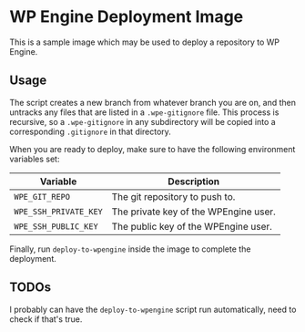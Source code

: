 # WP Engine Deployment Image

This is a sample image which may be used to deploy a repository to WP Engine.

## Usage

The script creates a new branch from whatever branch you are on, and then untracks any files that are listed in a `.wpe-gitignore` file. This process is recursive, so a `.wpe-gitignore` in any subdirectory will be copied into a corresponding `.gitignore` in that directory.

When you are ready to deploy, make sure to have the following environment variables set:

| Variable | Description |
| -------- | ----------- |
| `WPE_GIT_REPO` | The git repository to push to. |
| `WPE_SSH_PRIVATE_KEY` | The private key of the WPEngine user. |
| `WPE_SSH_PUBLIC_KEY` | The public key of the WPEngine user. |

Finally, run `deploy-to-wpengine` inside the image to complete the deployment.

## TODOs

I probably can have the `deploy-to-wpengine` script run automatically, need to check if that's true.
